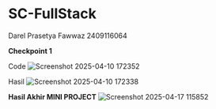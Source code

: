 # SC-FullStack
Darel Prasetya Fawwaz
2409116064

**Checkpoint 1**

Code
![Screenshot 2025-04-10 172352](https://github.com/user-attachments/assets/7d5602cb-1a94-4330-8479-bfad1ec3a554)

Hasil
![Screenshot 2025-04-10 172338](https://github.com/user-attachments/assets/49810d4d-6969-4de7-8468-a6c38e7da83c)



**Hasil Akhir MINI PROJECT**
![Screenshot 2025-04-17 115852](https://github.com/user-attachments/assets/ada7ef60-7368-4cff-a659-8fe3fa098790)
